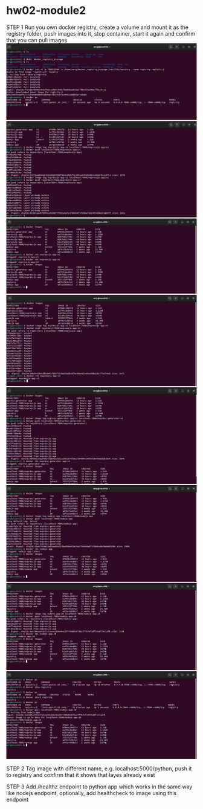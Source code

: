 # hw02-module2
STEP 1
Run you own docker registry, create a volume and mount it as the registry folder, push images into it, stop container, start it again and confirm that you can pull images
![alt text](<screenshots/Знімок екрана з 2024-02-15 16-15-01.png>)
![alt text](<screenshots/Знімок екрана з 2024-02-15 16-20-19.png>)
![alt text](<screenshots/Знімок екрана з 2024-02-15 16-23-00.png>)
![alt text](<screenshots/Знімок екрана з 2024-02-15 16-27-16.png>)
![alt text](<screenshots/Знімок екрана з 2024-02-15 16-31-16.png>)
![alt text](<screenshots/Знімок екрана з 2024-02-15 16-33-46.png>)
![alt text](<screenshots/Знімок екрана з 2024-02-15 16-36-41.png>)
![alt text](<screenshots/Знімок екрана з 2024-02-15 16-46-20.png>)

STEP 2
Tag image with different name, e.g. localhost:5000/python, push it to registry and confirm that it shows that layes already exist




STEP 3
Add /healthz endpoint to python app which works in the same way like nodejs endpoint, optionally, add healthcheck to image using this endpoint